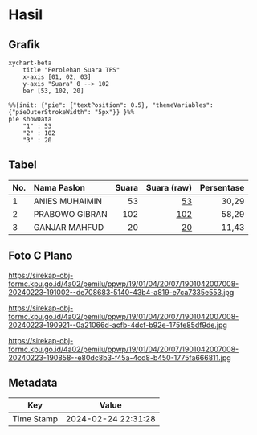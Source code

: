 # Hasil

## Grafik

```mermaid
xychart-beta
    title "Perolehan Suara TPS"
    x-axis [01, 02, 03]
    y-axis "Suara" 0 --> 102
    bar [53, 102, 20]
```

```mermaid
%%{init: {"pie": {"textPosition": 0.5}, "themeVariables": {"pieOuterStrokeWidth": "5px"}} }%%
pie showData
    "1" : 53
    "2" : 102
    "3" : 20
```

## Tabel

| No. | Nama Paslon    | Suara | Suara (raw) | Persentase |
|:--- |:-------------- | -----:| -----------:| ----------:|
| 1   | ANIES MUHAIMIN | 53    | [53][p-1]   | 30,29      |
| 2   | PRABOWO GIBRAN | 102   | [102][p-2]  | 58,29      |
| 3   | GANJAR MAHFUD  | 20    | [20][p-3]   | 11,43      |


[p-1]: https://github.com/gigit-pemilu/pemilu-2024-19-kepulauan-bangka-belitung/blob/main/pilpres/hitung-suara/sub/19-kepulauan-bangka-belitung/sub/01-bangka/sub/04-mendo-barat/sub/2007-kace/sub/008-tps/sub/paslon-1.txt
[p-2]: https://github.com/gigit-pemilu/pemilu-2024-19-kepulauan-bangka-belitung/blob/main/pilpres/hitung-suara/sub/19-kepulauan-bangka-belitung/sub/01-bangka/sub/04-mendo-barat/sub/2007-kace/sub/008-tps/sub/paslon-2.txt
[p-3]: https://github.com/gigit-pemilu/pemilu-2024-19-kepulauan-bangka-belitung/blob/main/pilpres/hitung-suara/sub/19-kepulauan-bangka-belitung/sub/01-bangka/sub/04-mendo-barat/sub/2007-kace/sub/008-tps/sub/paslon-3.txt

## Foto C Plano

https://sirekap-obj-formc.kpu.go.id/4a02/pemilu/ppwp/19/01/04/20/07/1901042007008-20240223-191002--de708683-5140-43b4-a819-e7ca7335e553.jpg

https://sirekap-obj-formc.kpu.go.id/4a02/pemilu/ppwp/19/01/04/20/07/1901042007008-20240223-190921--0a21066d-acfb-4dcf-b92e-175fe85df9de.jpg

https://sirekap-obj-formc.kpu.go.id/4a02/pemilu/ppwp/19/01/04/20/07/1901042007008-20240223-190858--e80dc8b3-f45a-4cd8-b450-1775fa666811.jpg


## Metadata

| Key        | Value               |
| ---------- | ------------------- |
| Time Stamp | 2024-02-24 22:31:28 |



